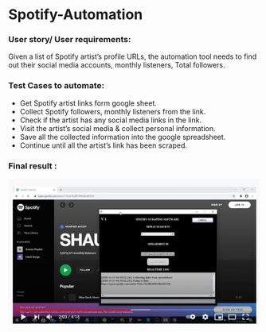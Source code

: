 # Spotify-Automation

### User story/ User requirements:

Given a list of Spotify artist’s profile URLs, the automation tool needs to find out their social media accounts, monthly listeners, Total followers.

### Test Cases to automate:

* Get Spotify artist links form google sheet.
* Collect Spotify followers, monthly listeners from the link.
* Check if the artist has any social media links in the link.
* Visit the artist’s social media & collect personal information.
* Save all the collected information into the google spreadsheet.
* Continue until all the artist’s link has been scraped.

### Final result :

[![Click to watch](doc/Screenshot_21.png)](https://www.youtube.com/watch?v=wgr99q5ExI0 "Click here to watch")
